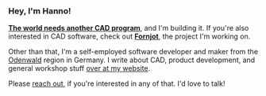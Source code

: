 ### Hey, I'm Hanno!

[**The world needs another CAD program**](https://github.com/sponsors/hannobraun), and I'm building it. If you're also interested in CAD software, check out [**Fornjot**](https://github.com/hannobraun/Fornjot), the project I'm working on.

Other than that, I'm a self-employed software developer and maker from the [Odenwald](https://hanno.braun-odw.eu/made-in-odenwald/2.jpg) region in Germany. I write about CAD, product development, and general workshop stuff [over at my website](https://hanno.braun-odw.eu/).

Please [reach out](https://hanno.braun-odw.eu/contact), if you're interested in any of that. I'd love to talk!
